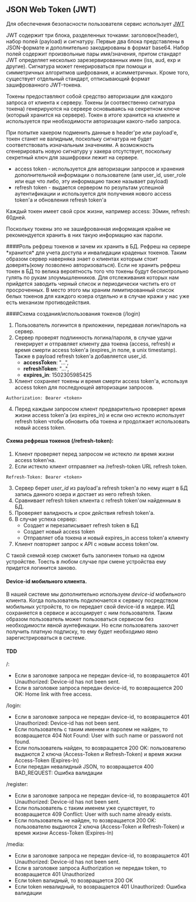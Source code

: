 JSON Web Token (JWT) 
---
Для обеспечения безопасности пользователя сервис использует [JWT](https://jwt.io/)

JWT содержит три блока, разделенных точками: заголовок(header), набор полей (payload) и сигнатуру. Первые два блока представлены в JSON-формате и дополнительно закодированы в формат base64. Набор полей содержит произвольные пары имя/значения, притом стандарт JWT определяет несколько зарезервированных имен (iss, aud, exp и другие). Сигнатура может генерироваться при помощи и симметричных алгоритмов шифрования, и асимметричных. Кроме того, существует отдельный стандарт, отписывающий формат зашифрованного JWT-токена.

Токены предоставляют собой средство авторизации для каждого запроса от клиента к серверу. Токены (и соотвественно сигнатура токена) генерируются на сервере основываясь на секретном ключе (который хранится на сервере). Токен в итоге хранится на клиенте и используется при необходимости авторизации какого-либо запроса.

При попытке хакером подменить данные в header'ре или payload'е, токен станет не валидным, поскольку сигнатура не будет соответствовать изначальным значениям. А возможность сгенерировать новую сигнатуру у хакера отсутствует, поскольку секретный ключ для зашифровки лежит на сервере.
* access token - используется для авторизации запросов и хранения дополнительной информации о пользователе (аля user_id, user_role или еще что либо, эту информацию также называет payload)
* refresh token - выдается сервером по результам успешной аутентификации и используется для получения нового access token'a и обновления refresh token'a

Каждый токен имеет свой срок жизни, например access: 30мин, refresh: 60дней.

Поскольку токены это не зашифрованная информация крайне не рекомендуется хранить в них такую информацию как пароли. 

####Роль рефреш токенов и зачем их хранить в БД.
Рефреш на сервере \*хранится\* для учета доступа и инвалидации краденых токенов. Таким образом сервер наверняка знает о клиентах которым стоит доверять(кому позволено авторизоваться). Если не хранить рефреш токен в БД то велика вероятность того что токены будут бесконтрольно гулять по рукам злоумышленников. Для отслеживания которых нам прийдется заводить черный список и периодически чистить его от просроченных. В место этого мы храним лимитированный список белых токенов для каждого юзера отдельно и в случае кражи у нас уже есть механизм противодействия.

####Схема создания/использования токенов (/login)
1. Пользователь логинится в приложении, передавая логин/пароль на сервер.
2. Сервер проверят подлинность логина/пароля, в случае удачи генерирует и отправляет клиенту два токена (access, refresh) и время смерти access token'а (expires_in поле, в unix timestamp). Также в payload refresh token'a добавляется user_id.
    * **accessToken**: "...",
    * **refreshToken**: "...",
    * **expires_in**: 1502305985425
3. Клиент сохраняет токены и время смерти access token'а, используя access token для последующей авторизации запросов.
```
Authorization: Bearer <token>
```
4. Перед каждым запросом клиент предварительно проверяет время жизни access token'а (из expires_in) и если оно истекло использует refresh token чтобы обновить оба токена и продолжает использовать новый access token.

#### Схема рефреша токенов (/refresh-token):
1. Клиент проверяет перед запросом не истекло ли время жизни access token'на.
2. Если истекло клиент отправляет на /refresh-token URL refresh token.
```
Refresh-Token: Bearer <token>
```
3. Сервер берет *user_id* из payload'a refresh token'a по нему ищет в БД запись данного юзера и достает из него refresh token.
4. Сравнивает refresh token клиента с refresh token'ом найденным в БД.
5. Проверяет валидность и срок действия refresh token'а.
6. В случае успеха сервер:
    * Создает и перезаписывает refresh token в БД
    * Создает новый access token
    * Отправляет оба токена и новый expires_in access token'а клиенту
7. Клиент повторяет запрос к API c новым access token'ом.

С такой схемой юзер сможет быть залогинен только на одном устройстве. Тоесть в любом случае при смене устройства ему придется логинится заново.

#### Device-id мобильного клиента. 
В нашей системе мы дополнительно используем _device-id_ мобильного клиента. Когда пользователь подключается к сервису посредством мобильных устройств, то он передает свой device-id в хедере. ИД сохраняется в сервисе и ассоциирует с ним пользователя. Таким образом пользователь может пользоваться сервисом без необходимости явной аунтефикации. Но если пользователь захочет получить платную подписку, то ему будет необходимо явно зарегистрироваться в системе.

#### TDD

/:
- Если в заголовке запроса не передан device-id, то возвращается
401 Unauthorized: Device-id has not been sent.
- Если в заголовке запроса передан device-id, то возвращается
200 OK: Home link with free access.

/login:
- Если в заголовке запроса не передан device-id, то возвращается
401 Unauthorized: Device-id has not been sent.
- Если пользователь с таким именем и паролем не найден, то возвращается
404 Not Found: User with such name or password not found.
- Если пользователь найден, то возвращается
200 OK: пользователю выдаются 2 ключа (Access-Token и Refresh-Token) и время жизни Access-Token (Expires-In)
- Если передан невалидный JSON, то возвращается
400 BAD_REQUEST: Ошибка валидации

/register:
- Если в заголовке запроса не передан device-id, то возвращается
401 Unauthorized: Device-id has not been sent.
- Если пользователь с таким именем уже существует, то возвращается
409 Conflict: User with such name already exists.
- Если пользователь не найден, то возвращается
200 OK: пользователю выдаются 2 ключа (Access-Token и Refresh-Token) и время жизни Access-Token (Expires-In)

/media:
- Если в заголовке запроса не передан device-id, то возвращается
401 Unauthorized: Device-id has not been sent.
- Если в заголовке запроса Authorization не передан token, то возвращается
401 Unauthorized
- Если token валидный, то возвращается
200 OK
- Если token невалидный, то возвращается
401 Unauthorized: Ошибка валидации